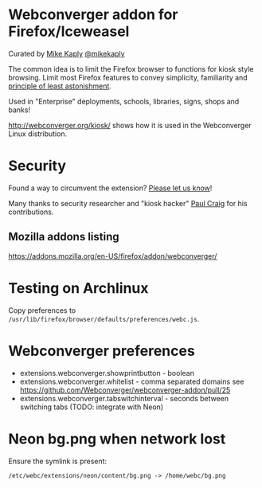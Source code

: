 # Webconverger addon for Firefox/Iceweasel

Curated by [Mike Kaply](http://consulting.kaply.com/) [@mikekaply](http://twitter.com/MikeKaply)

The common idea is to limit the Firefox browser to functions for kiosk style
browsing. Limit most Firefox features to convey simplicity, familiarity and
[principle of least
astonishment](http://en.wikipedia.org/wiki/Principle_of_least_astonishment).

Used in "Enterprise" deployments, schools, libraries, signs, shops and banks!

<http://webconverger.org/kiosk/> shows how it is used in the Webconverger Linux distribution.

# Security

Found a way to circumvent the extension? [Please let us know](http://webconverger.org/security/)!

Many thanks to security researcher and "kiosk hacker" [Paul
Craig](http://security-assessment.com) for his contributions.

## Mozilla addons listing

<https://addons.mozilla.org/en-US/firefox/addon/webconverger/>

# Testing on Archlinux

Copy preferences to `/usr/lib/firefox/browser/defaults/preferences/webc.js`.

# Webconverger preferences

* extensions.webconverger.showprintbutton - boolean
* extensions.webconverger.whitelist - comma separated domains see https://github.com/Webconverger/webconverger-addon/pull/25
* extensions.webconverger.tabswitchinterval - seconds between switching tabs (TODO: integrate with Neon)

# Neon bg.png when network lost

Ensure the symlink is present:

	/etc/webc/extensions/neon/content/bg.png -> /home/webc/bg.png
